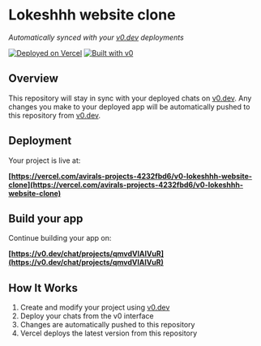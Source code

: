 # Lokeshhh website clone

*Automatically synced with your [v0.dev](https://v0.dev) deployments*

[![Deployed on Vercel](https://img.shields.io/badge/Deployed%20on-Vercel-black?style=for-the-badge&logo=vercel)](https://vercel.com/avirals-projects-4232fbd6/v0-lokeshhh-website-clone)
[![Built with v0](https://img.shields.io/badge/Built%20with-v0.dev-black?style=for-the-badge)](https://v0.dev/chat/projects/qmvdVlAIVuR)

## Overview

This repository will stay in sync with your deployed chats on [v0.dev](https://v0.dev).
Any changes you make to your deployed app will be automatically pushed to this repository from [v0.dev](https://v0.dev).

## Deployment

Your project is live at:

**[https://vercel.com/avirals-projects-4232fbd6/v0-lokeshhh-website-clone](https://vercel.com/avirals-projects-4232fbd6/v0-lokeshhh-website-clone)**

## Build your app

Continue building your app on:

**[https://v0.dev/chat/projects/qmvdVlAIVuR](https://v0.dev/chat/projects/qmvdVlAIVuR)**

## How It Works

1. Create and modify your project using [v0.dev](https://v0.dev)
2. Deploy your chats from the v0 interface
3. Changes are automatically pushed to this repository
4. Vercel deploys the latest version from this repository